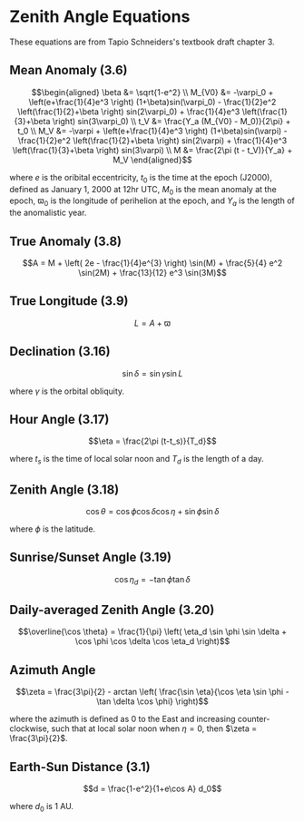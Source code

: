 # Zenith Angle Equations
These equations are from Tapio Schneiders's textbook draft chapter 3.

## Mean Anomaly (3.6)
```math
\begin{aligned}
\beta &= \sqrt{1-e^2} \\
M_{V0} &= -\varpi_0 + \left(e+\frac{1}{4}e^3 \right) (1+\beta)sin(\varpi_0) - \frac{1}{2}e^2 \left(\frac{1}{2}+\beta \right) sin(2\varpi_0) + \frac{1}{4}e^3 \left(\frac{1}{3}+\beta \right) sin(3\varpi_0) \\
t_V &= \frac{Y_a (M_{V0} - M_0)}{2\pi} + t_0 \\
M_V &= -\varpi + \left(e+\frac{1}{4}e^3 \right) (1+\beta)sin(\varpi) - \frac{1}{2}e^2 \left(\frac{1}{2}+\beta \right) sin(2\varpi) + \frac{1}{4}e^3 \left(\frac{1}{3}+\beta  \right) sin(3\varpi) \\
M &= \frac{2\pi (t - t_V)}{Y_a} + M_V
\end{aligned}
```
where $e$ is the oribital eccentricity, $t_0$ is the time at the epoch (J2000), defined as January 1, 2000 at 12hr UTC, 
$M_0$ is the mean anomaly at the epoch, $\varpi_0$ is the longitude of perihelion at the epoch,
and $Y_a$ is the length of the anomalistic year.

## True Anomaly (3.8)
```math
A = M + \left( 2e - \frac{1}{4}e^{3} \right) \sin(M) + \frac{5}{4} e^2 \sin(2M) + \frac{13}{12} e^3 \sin(3M)
```

## True Longitude (3.9)
```math
L = A + \varpi
```

## Declination (3.16)
```math
\sin \delta = \sin \gamma \sin L
```
where $\gamma$ is the orbital obliquity.

## Hour Angle (3.17)
```math
\eta = \frac{2\pi (t-t_s)}{T_d}
```
where $t_s$ is the time of local solar noon and $T_d$ is the length of a day.

## Zenith Angle (3.18)
```math
\cos \theta = \cos \phi \cos \delta \cos \eta + \sin \phi \sin \delta
```
where $\phi$ is the latitude.

## Sunrise/Sunset Angle (3.19)
```math
\cos \eta_d = - \tan \phi \tan \delta
```

## Daily-averaged Zenith Angle (3.20)
```math
\overline{\cos \theta} = \frac{1}{\pi} \left( \eta_d \sin \phi \sin \delta + \cos \phi \cos \delta \cos \eta_d \right)
```

## Azimuth Angle
```math
\zeta = \frac{3\pi}{2} - arctan \left( \frac{\sin \eta}{\cos \eta \sin \phi - \tan \delta \cos \phi} \right)
```
where the azimuth is defined as 0 to the East and increasing counter-clockwise, such that at local solar noon when $\eta=0$, then $\zeta = \frac{3\pi}{2}$.

## Earth-Sun Distance (3.1)
```math
d = \frac{1-e^2}{1+e\cos A} d_0
```
where $d_0$ is 1 AU.